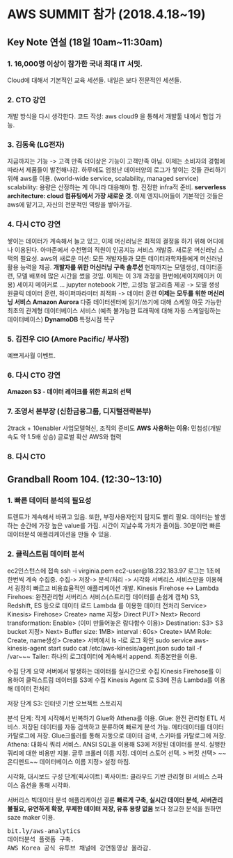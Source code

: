 # AWS SUMMIT 참가 (2018.4.18~19)
## Key Note 연설 (18일 10am~11:30am)

### 1. 16,000명 이상이 참가한 국내 최대 IT 서밋.
Cloud에 대해서 기본적인 교육 세션들. 내일은 보다 전문적인 세션들.
### 2. CTO 강연
<p>
개발 방식을 다시 생각한다.
코드 작성: aws cloud9 을 통해서 개발툴 내에서 협업 가능.
</p>

### 3. 김동욱 (LG전자)
<p>
지금까지는 기능 -> 고객 만족
더이상은 기능이 고객만족 아님.
이제는 소비자의 경험에 따라서 제품들이 발전해나감.
하루에도 엄청난 데이터양의 로그가 쌓이는 것들 관리하기 위해 aws를 이용.
(world-wide service, scalability, managed service)
scalability: 용량은 산정하는 게 아니라 대응해야 함. 진정한 infra적 준비.
    <b>
    serverless architecture: cloud 컴퓨팅에서 가장 새로운 것.
    </b>
이제 엔지니어들이 기본적인 것들은 aws에 맡기고, 자신의 전문적인 역량을 쌓아가길.
</p>

### 4. 다시 CTO 강연
<p>
쌓이는 데이터가 계속해서 늘고 있고, 이제 머신러닝은 최적의 결정을 하기 위해 어디에나 이용된다.
아마존에서 수천명의 직원이 인공지능 서비스 개발중.
새로운 머신러닝 스택의 필요성.
aws의 새로운 미션: 모든 개발자들과 모든 데이터과학자들에게 머신러닝 활용 능력을 제공.
    <b>
    개발자를 위한 머신러닝 구축 솔루션
    </b>
현재까지는 모델생성, 데이터훈련, 모델 배포에 많은 시간을 썼을 것임.
이제는 이 3개 과정을 한번에(세이지메이커 이용)
세이지 메이커로 ...
jupyter notebook 기반, 고성능 알고리즘 제공 -> 모델 생성
원클릭 데이터 훈련, 하이퍼파라미터 최적화 -> 데이터 훈련
    <b>
    이제는 모두를 위한 머신러닝 서비스
    </b>
    <b>
    Amazon Aurora
    </b>
다중 데이터센터에 읽기/쓰기에 대해 스케일 아웃 가능한 최초의 관계형 데이터베이스 서비스
(예측 불가능한 트래픽에 대해 자동 스케일링하는 데이터베이스)
    <b>
    DynamoDB
    </b>
특정시점 복구
</p>

### 5. 김진우 CIO (Amore Pacific/ 부사장)
<p>
예쁘게사월 이벤트.
</p>

### 6. 다시 CTO 강연
<p>
    <b>
    Amazon S3 - 데이터 레이크를 위한 최고의 선택
    </b>
</p>

### 7. 조영서 본부장 (신한금융그룹, 디지털전략본부)
<p>
2track + 10enabler
사업모델혁신, 조직의 준비도
    <b>
    AWS 사용하는 이유:
    </b>
민첩성(개발속도 약 1.5배 상승)
글로벌 확산
AWS와 협력
</p>

### 8. 다시 CTO
<p>

</p>

## Grandball Room 104. (12:30~13:10)
### 1. 빠른 데이터 분석의 필요성
<p>
트렌트가 계속해서 바뀌고 있음. 또한, 부정사용자인지 탐지도 빨리 필요.
데이터는 발생하는 순간에 가장 높은 value를 가짐. 시간이 지날수록 가치가 줄어듬.
30분이면 빠른 데이터분석 애플리케이션을 만들 수 있음.
</p>

### 2. 클릭스트림 데이터 분석

<p>
ec2인스턴스에 접속
ssh -i virginia.pem ec2-user@18.232.183.97
로그는 1초에 한번씩 계속 수집중.
수집-> 저장-> 분석/처리 -> 시각화
서버리스 서비스만을 이용해서 굉장히 빠르고 비용효율적인 애플리케이션 개발.
Kinesis Firehose <-> Lambda
Firehoes: 완전관리형 서버리스 서비스(스트리밍 데이터를 손쉽게 캡쳐)
S3, Redshift, ES 등으로 데이터 로드
Lambda 를 이용한 데이터 전처리
Service> Kinesis> Firehose> Create> name 지정> Direct PUT> Next>
Record transformation: Enable> (이미 만들어놓은 람다함수 이용)>
Destination: S3> S3 bucket 지정> Next>
Buffer size: 1MB> interval : 60s> Create>
IAM Role: Create, name생성> Create>
서버에서 ls -l로 로그 확인
sudo service aws-kinesis-agent start
sudo cat /etc/aws-kinesis/agent.json
sudo tail -f /var~~~
Tailer: 하나의 로그데이터에 계속해서 append. 최종본만을 이용.
</p>
<p>
수집 단계 요약
서버에서 발생하는 데이터를 실시간으로 수집
Kinesis Firehose를 이용하여 클릭스트림 데이터를 S3에 수집
Kinesis Agent 로 S3에 전송
Lambda를 이용해 데이터 전처리
</p>
<p>
저장 단계
S3: 인터넷 기반 오브젝트 스토리지
</p>
<p>
분석 단계: 작게 시작해서 반복하기
Glue와 Athena를 이용.
Glue: 완전 관리형 ETL 서비스. 저장된 데이터를 자동 검색하고 분류하여 빠르게 분석 가능.
메타데이터를 데이터 카탈로그에 저장.
Glue크롤러를 통해 자동으로 데이터 검색, 스키마를 카탈로그에 저장.
Athena: 대화식 쿼리 서비스. ANSI SQL을 이용해 S3에 저장된 데이터를 분석.
실행한 쿼리에 대한 비용만 지불.
글루 크롤러 이름 지정. 데이터 스토어 선택. > 버킷 선택> ~~온디멘드~~
데이터베이스 이름 지정> 설정 마침.
</p>
<p>
시각화, 대시보드 구성 단계(퀵사이트)
퀵사이트: 클라우드 기반 관리형 BI 서비스
스파이스 옵션을 통해 시각화.
</p>
<p>
서버리스 빅데이터 분석 애플리케이션 결론
    <b>
    빠르게 구축, 실시간 데이터 분석, 서버관리 불필요, 유연하게 확장, 무제한 데이터 저장, 유휴 용량 없음
    </b>
보다 정교한 분석을 원하면 saze maker 이용.
</p>
<pre>
bit.ly/aws-analytics
데이터분석 플랫폼 구축.
AWS Korea 공식 유투브 채널에 강연동영상 올라감.
</pre>





